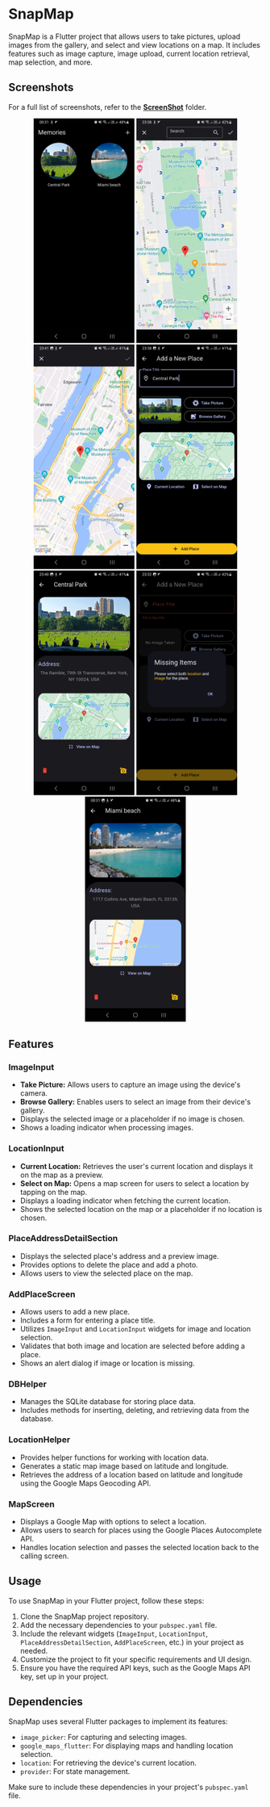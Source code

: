 # SnapMap

SnapMap is a Flutter project that allows users to take pictures, upload images from the gallery, and select and view locations on a map. It includes features such as image capture, image upload, current location retrieval, map selection, and more.

## Screenshots
For a full list of screenshots, refer to the **[ScreenShot](https://github.com/KiarashKiani79/SnapMap/tree/main/ScreenShots)** folder.

<div align="center">
    <img src="https://github.com/KiarashKiani79/SnapMap/blob/main/ScreenShots/home.jpg" width="200"/>
    <img src="https://github.com/KiarashKiani79/SnapMap/blob/main/ScreenShots/selectOnMap.jpg" width="200"/>
  <img src="https://github.com/KiarashKiani79/SnapMap/blob/main/ScreenShots/viewOnMap.jpg" width="200"/>
    <img src="https://github.com/KiarashKiani79/SnapMap/blob/main/ScreenShots/addComplete.jpg" width="200"/>
    <img src="https://github.com/KiarashKiani79/SnapMap/blob/main/ScreenShots/detail1.jpg" width="200"/>
  <img src="https://github.com/KiarashKiani79/SnapMap/blob/main/ScreenShots/adderror.jpg" width="200"/>
  <img src="https://github.com/KiarashKiani79/SnapMap/blob/main/ScreenShots/detail2.jpg" width="200"/>
</div>

## Features

### ImageInput

- **Take Picture:** Allows users to capture an image using the device's camera.
- **Browse Gallery:** Enables users to select an image from their device's gallery.
- Displays the selected image or a placeholder if no image is chosen.
- Shows a loading indicator when processing images.

### LocationInput

- **Current Location:** Retrieves the user's current location and displays it on the map as a preview.
- **Select on Map:** Opens a map screen for users to select a location by tapping on the map.
- Displays a loading indicator when fetching the current location.
- Shows the selected location on the map or a placeholder if no location is chosen.

### PlaceAddressDetailSection

- Displays the selected place's address and a preview image.
- Provides options to delete the place and add a photo.
- Allows users to view the selected place on the map.

### AddPlaceScreen

- Allows users to add a new place.
- Includes a form for entering a place title.
- Utilizes `ImageInput` and `LocationInput` widgets for image and location selection.
- Validates that both image and location are selected before adding a place.
- Shows an alert dialog if image or location is missing.

### DBHelper

- Manages the SQLite database for storing place data.
- Includes methods for inserting, deleting, and retrieving data from the database.

### LocationHelper

- Provides helper functions for working with location data.
- Generates a static map image based on latitude and longitude.
- Retrieves the address of a location based on latitude and longitude using the Google Maps Geocoding API.

### MapScreen

- Displays a Google Map with options to select a location.
- Allows users to search for places using the Google Places Autocomplete API.
- Handles location selection and passes the selected location back to the calling screen.

## Usage

To use SnapMap in your Flutter project, follow these steps:

1. Clone the SnapMap project repository.
2. Add the necessary dependencies to your `pubspec.yaml` file.
3. Include the relevant widgets (`ImageInput`, `LocationInput`, `PlaceAddressDetailSection`, `AddPlaceScreen`, etc.) in your project as needed.
4. Customize the project to fit your specific requirements and UI design.
5. Ensure you have the required API keys, such as the Google Maps API key, set up in your project.

## Dependencies

SnapMap uses several Flutter packages to implement its features:

- `image_picker`: For capturing and selecting images.
- `google_maps_flutter`: For displaying maps and handling location selection.
- `location`: For retrieving the device's current location.
- `provider`: For state management.

Make sure to include these dependencies in your project's `pubspec.yaml` file.
